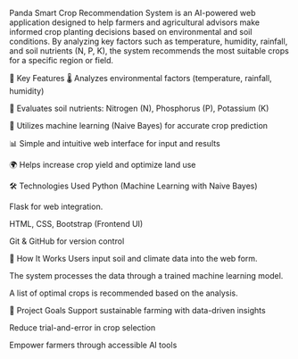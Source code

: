 Panda Smart Crop Recommendation System is an AI-powered web application designed to help farmers and agricultural advisors make informed crop planting decisions based on environmental and soil conditions. By analyzing key factors such as temperature, humidity, rainfall, and soil nutrients (N, P, K), the system recommends the most suitable crops for a specific region or field.

🌾 Key Features
🌡️ Analyzes environmental factors (temperature, rainfall, humidity)

🧪 Evaluates soil nutrients: Nitrogen (N), Phosphorus (P), Potassium (K)

🤖 Utilizes machine learning (Naive Bayes) for accurate crop prediction

📊 Simple and intuitive web interface for input and results

🌍 Helps increase crop yield and optimize land use

🛠️ Technologies Used
Python (Machine Learning with Naive Bayes)

Flask for web integration.

HTML, CSS, Bootstrap (Frontend UI)

Git & GitHub for version control

🚀 How It Works
Users input soil and climate data into the web form.

The system processes the data through a trained machine learning model.

A list of optimal crops is recommended based on the analysis.

📌 Project Goals
Support sustainable farming with data-driven insights

Reduce trial-and-error in crop selection

Empower farmers through accessible AI tools
